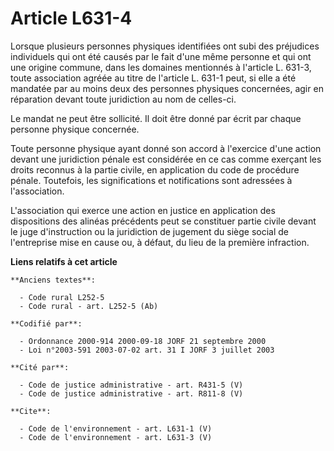 # Article L631-4

Lorsque plusieurs personnes physiques identifiées ont subi des préjudices individuels qui ont été causés par le fait d'une
même personne et qui ont une origine commune, dans les domaines mentionnés à l'article L. 631-3, toute association agréée au
titre de l'article L. 631-1 peut, si elle a été mandatée par au moins deux des personnes physiques concernées, agir en
réparation devant toute juridiction au nom de celles-ci. 

Le mandat ne peut être sollicité. Il doit être donné par écrit par chaque personne physique concernée. 

Toute personne physique ayant donné son accord à l'exercice d'une action devant une juridiction pénale est considérée en ce
cas comme exerçant les droits reconnus à la partie civile, en application du code de procédure pénale. Toutefois, les
significations et notifications sont adressées à l'association. 

L'association qui exerce une action en justice en application des dispositions des alinéas précédents peut se constituer
partie civile devant le juge d'instruction ou la juridiction de jugement du siège social de l'entreprise mise en cause ou, à
défaut, du lieu de la première infraction.

**Liens relatifs à cet article**

	**Anciens textes**:

	  - Code rural L252-5
	  - Code rural - art. L252-5 (Ab)

	**Codifié par**:

	  - Ordonnance 2000-914 2000-09-18 JORF 21 septembre 2000
	  - Loi n°2003-591 2003-07-02 art. 31 I JORF 3 juillet 2003

	**Cité par**:

	  - Code de justice administrative - art. R431-5 (V)
	  - Code de justice administrative - art. R811-8 (V)

	**Cite**:

	  - Code de l'environnement - art. L631-1 (V)
	  - Code de l'environnement - art. L631-3 (V)
